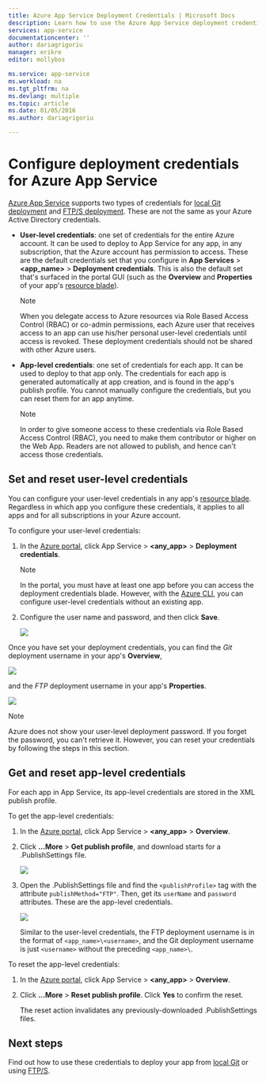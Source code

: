 ```yaml
---
title: Azure App Service Deployment Credentials | Microsoft Docs
description: Learn how to use the Azure App Service deployment credentials.
services: app-service
documentationcenter: ''
author: dariagrigoriu
manager: erikre
editor: mollybos

ms.service: app-service
ms.workload: na
ms.tgt_pltfrm: na
ms.devlang: multiple
ms.topic: article
ms.date: 01/05/2016
ms.author: dariagrigoriu

---
```

# Configure deployment credentials for Azure App Service
[Azure App Service](http://go.microsoft.com/fwlink/?LinkId=529714) supports two types of credentials for [local Git deployment](app-service-deploy-local-git.md) 
and [FTP/S deployment](app-service-deploy-ftp.md). These are not the same as your Azure Active Directory credentials.

* **User-level credentials**: one set of credentials for the entire Azure account. It can be used to deploy to App Service for any app, in any subscription, that the Azure account has permission to access. These are the default
credentials set that you configure in **App Services** > **&lt;app_name>** > **Deployment credentials**. This is also the default set that's surfaced in the portal GUI (such as the **Overview** and **Properties**
of your app's [resource blade](../azure-resource-manager/resource-group-portal.md#manage-resources)).

    > [!NOTE]
    > When you delegate access to Azure resources via Role Based Access Control (RBAC) or co-admin permissions, each Azure user that receives access to an app can use his/her personal user-level credentials until access is revoked. These deployment credentials should not be shared with other Azure users.
    >
    >

* **App-level credentials**: one set of credentials for each app. It can be used to deploy to that app only. The credentials
for each app is generated automatically at app creation, and is found in the app's publish profile. You cannot manually configure the credentials, but you can reset them for an app anytime.

    > [!NOTE]
    > In order to give someone access to these credentials via Role Based Access Control (RBAC), you need to make them contributor or higher on the Web App. Readers are not allowed to publish, and hence can't access those credentials.
    >
    >

## <a name="userscope"></a>Set and reset user-level credentials

You can configure your user-level credentials in any app's [resource blade](../azure-resource-manager/resource-group-portal.md#manage-resources). Regardless in which app you configure
these credentials, it applies to all apps and for all subscriptions in your Azure account. 

To configure your user-level credentials:

1. In the [Azure portal](https://portal.azure.com), click App Service > **&lt;any_app>** > **Deployment credentials**.

    > [!NOTE]
    > In the portal, you must have at least one app before you can access the deployment credentials blade. However, with the [Azure CLI](/cli/azure/webapp/deployment/user#set), 
    > you can configure user-level credentials without an existing app.

2. Configure the user name and password, and then click **Save**.

    ![](./media/app-service-deployment-credentials/deployment_credentials_configure.png)

Once you have set your deployment credentials, you can find the *Git* deployment username in your app's **Overview**,

![](./media/app-service-deployment-credentials/deployment_credentials_overview.png)

and the *FTP* deployment username in your app's **Properties**.

![](./media/app-service-deployment-credentials/deployment_credentials_properties.png)

> [!NOTE]
> Azure does not show your user-level deployment password. If you forget the password, you can't retrieve it. However, you can reset your credentials by following the steps in this section.
>
>  

## <a name="appscope"></a>Get and reset app-level credentials
For each app in App Service, its app-level credentials are stored in the XML publish profile.

To get the app-level credentials:

1. In the [Azure portal](https://portal.azure.com), click App Service > **&lt;any_app>** > **Overview**.

2. Click **...More** > **Get publish profile**, and download starts for a .PublishSettings file.

    ![](./media/app-service-deployment-credentials/publish_profile_get.png)

3. Open the .PublishSettings file and find the `<publishProfile>` tag with the attribute `publishMethod="FTP"`. Then, get its `userName` and `password` attributes.
These are the app-level credentials.

    ![](./media/app-service-deployment-credentials/publish_profile_editor.png)

    Similar to the user-level credentials, the FTP deployment username is in the format of `<app_name>\<username>`, and the Git deployment username is just `<username>` without the preceding `<app_name>\`.

To reset the app-level credentials:

1. In the [Azure portal](https://portal.azure.com), click App Service > **&lt;any_app>** > **Overview**.

2. Click **...More** > **Reset publish profile**. Click **Yes** to confirm the reset.

    The reset action invalidates any previously-downloaded .PublishSettings files.

## Next steps

Find out how to use these credentials to deploy your app from [local Git](app-service-deploy-local-git.md) or using [FTP/S](app-service-deploy-ftp.md).
